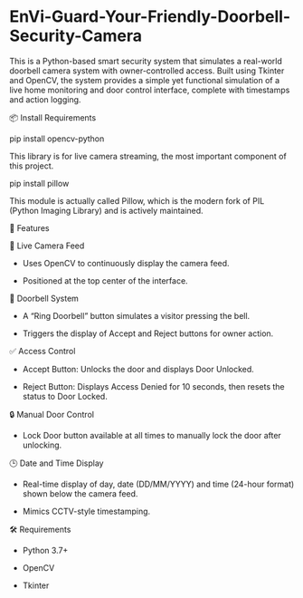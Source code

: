 # EnVi-Guard-Your-Friendly-Doorbell-Security-Camera
This is a Python-based smart security system that simulates a real-world doorbell camera system with owner-controlled access. Built using Tkinter and OpenCV, the system provides a simple yet functional simulation of a live home monitoring and door control interface, complete with timestamps and action logging.

📦 Install Requirements

pip install opencv-python

This library is for live camera streaming, the most important component of this project.

pip install pillow 

This module is actually called Pillow, which is the modern fork of PIL (Python Imaging Library) and is actively maintained.

📌 Features

🎥 Live Camera Feed

- Uses OpenCV to continuously display the camera feed.

- Positioned at the top center of the interface.


🔔 Doorbell System

- A “Ring Doorbell” button simulates a visitor pressing the bell.

- Triggers the display of Accept and Reject buttons for owner action.


✅ Access Control

- Accept Button: Unlocks the door and displays Door Unlocked.

- Reject Button: Displays Access Denied for 10 seconds, then resets the status to Door Locked.


🔒 Manual Door Control

- Lock Door button available at all times to manually lock the door after unlocking.


🕒 Date and Time Display

- Real-time display of day, date (DD/MM/YYYY) and time (24-hour format) shown below the camera feed.

- Mimics CCTV-style timestamping.


🛠️ Requirements

- Python 3.7+

- OpenCV

- Tkinter 
